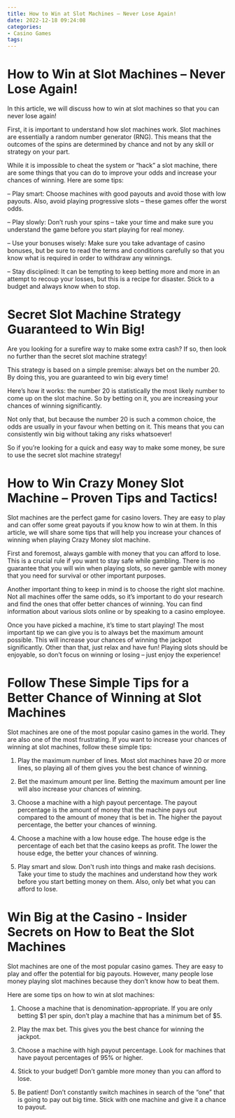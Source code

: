 ```yaml
---
title: How to Win at Slot Machines – Never Lose Again!
date: 2022-12-18 09:24:08
categories:
- Casino Games
tags:
---
```



#  How to Win at Slot Machines – Never Lose Again!

In this article, we will discuss how to win at slot machines so that you can never lose again!

First, it is important to understand how slot machines work. Slot machines are essentially a random number generator (RNG). This means that the outcomes of the spins are determined by chance and not by any skill or strategy on your part.

While it is impossible to cheat the system or “hack” a slot machine, there are some things that you can do to improve your odds and increase your chances of winning. Here are some tips:

– Play smart: Choose machines with good payouts and avoid those with low payouts. Also, avoid playing progressive slots – these games offer the worst odds.

– Play slowly: Don’t rush your spins – take your time and make sure you understand the game before you start playing for real money.

– Use your bonuses wisely: Make sure you take advantage of casino bonuses, but be sure to read the terms and conditions carefully so that you know what is required in order to withdraw any winnings.

– Stay disciplined: It can be tempting to keep betting more and more in an attempt to recoup your losses, but this is a recipe for disaster. Stick to a budget and always know when to stop.

#  Secret Slot Machine Strategy Guaranteed to Win Big!

Are you looking for a surefire way to make some extra cash? If so, then look no further than the secret slot machine strategy!

This strategy is based on a simple premise: always bet on the number 20. By doing this, you are guaranteed to win big every time!

Here’s how it works: the number 20 is statistically the most likely number to come up on the slot machine. So by betting on it, you are increasing your chances of winning significantly.

Not only that, but because the number 20 is such a common choice, the odds are usually in your favour when betting on it. This means that you can consistently win big without taking any risks whatsoever!

So if you’re looking for a quick and easy way to make some money, be sure to use the secret slot machine strategy!

#  How to Win Crazy Money Slot Machine – Proven Tips and Tactics!

Slot machines are the perfect game for casino lovers. They are easy to play and can offer some great payouts if you know how to win at them. In this article, we will share some tips that will help you increase your chances of winning when playing Crazy Money slot machine.

First and foremost, always gamble with money that you can afford to lose. This is a crucial rule if you want to stay safe while gambling. There is no guarantee that you will win when playing slots, so never gamble with money that you need for survival or other important purposes.

Another important thing to keep in mind is to choose the right slot machine. Not all machines offer the same odds, so it’s important to do your research and find the ones that offer better chances of winning. You can find information about various slots online or by speaking to a casino employee.

Once you have picked a machine, it’s time to start playing! The most important tip we can give you is to always bet the maximum amount possible. This will increase your chances of winning the jackpot significantly. Other than that, just relax and have fun! Playing slots should be enjoyable, so don’t focus on winning or losing – just enjoy the experience!

#  Follow These Simple Tips for a Better Chance of Winning at Slot Machines 

Slot machines are one of the most popular casino games in the world. They are also one of the most frustrating. If you want to increase your chances of winning at slot machines, follow these simple tips:

1. Play the maximum number of lines. Most slot machines have 20 or more lines, so playing all of them gives you the best chance of winning.

2. Bet the maximum amount per line. Betting the maximum amount per line will also increase your chances of winning.

3. Choose a machine with a high payout percentage. The payout percentage is the amount of money that the machine pays out compared to the amount of money that is bet in. The higher the payout percentage, the better your chances of winning.

4. Choose a machine with a low house edge. The house edge is the percentage of each bet that the casino keeps as profit. The lower the house edge, the better your chances of winning.

5. Play smart and slow. Don't rush into things and make rash decisions. Take your time to study the machines and understand how they work before you start betting money on them. Also, only bet what you can afford to lose.

#  Win Big at the Casino - Insider Secrets on How to Beat the Slot Machines

Slot machines are one of the most popular casino games. They are easy to play and offer the potential for big payouts. However, many people lose money playing slot machines because they don’t know how to beat them.

Here are some tips on how to win at slot machines:

1. Choose a machine that is denomination-appropriate. If you are only betting $1 per spin, don’t play a machine that has a minimum bet of $5.

2. Play the max bet. This gives you the best chance for winning the jackpot.

3. Choose a machine with high payout percentage. Look for machines that have payout percentages of 95% or higher.

4. Stick to your budget! Don’t gamble more money than you can afford to lose.

5. Be patient! Don’t constantly switch machines in search of the “one” that is going to pay out big time. Stick with one machine and give it a chance to payout.